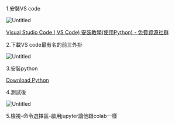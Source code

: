 1.安裝VS code

![Untitled](https://s3-us-west-2.amazonaws.com/secure.notion-static.com/ab917282-90ae-40f5-a9cd-70216febc0e1/Untitled.png)

[Visual Studio Code ( VS Code) 安裝教學(使用Python) - 免費資源社群](https://www.citerp.com.tw/citwp2/2021/12/22/vs-code_python_01/)

2.下載VS code最有名的前三外掛

![Untitled](https://s3-us-west-2.amazonaws.com/secure.notion-static.com/0db95da0-609e-4651-b656-4f81060f7807/Untitled.png)

3.安裝python

[Download Python](https://www.python.org/downloads/)

4.測試後

![Untitled](https://s3-us-west-2.amazonaws.com/secure.notion-static.com/b547fa06-6ee8-4106-805e-9a428013dea6/Untitled.png)

5.檢視-命令選擇區-啟用jupyter讓他跟colab一樣
